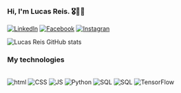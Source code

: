 
### Hi, I'm Lucas Reis. 🎖️✌🏾

[![Linkedln](https://img.shields.io/badge/LinkedIn-0077B5?style=for-the-badge&logo=linkedin&logoColor=white
)](https://www.linkedin.com/in/lucas-corr%C3%AAa-dos-reis-3a7a35233/)
[![Facebook](https://img.shields.io/badge/Facebook-1877F2?style=for-the-badge&logo=facebook&logoColor=white
)](https://www.linkedin.com/in/lucas-corr%C3%AAa-dos-reis-3a7a35233/)
[![Instagran](https://img.shields.io/badge/Instagram-E4405F?style=for-the-badge&logo=instagram&logoColor=white
)](https://www.linkedin.com/in/lucas-corr%C3%AAa-dos-reis-3a7a35233/)

![Lucas Reis GitHub stats](https://github-readme-stats.vercel.app/api?username=Lucas28reis&show_icons=true&theme=tokyonight)

### My technologies

<div style="display: inline_block"><br/>
    <img aling="center" alt="html" src="https://img.shields.io/badge/HTML-239120?style=for-the-badge&logo=html5&logoColor=white">
    <img aling="center" alt="CSS" src="https://img.shields.io/badge/CSS-239120?&style=for-the-badge&logo=css3&logoColor=white">
    <img aling="center" alt="JS" src="https://img.shields.io/badge/JavaScript-323330?style=for-the-badge&logo=javascript&logoColor=F7DF1E">
    <img aling="center" alt="Python" src="https://img.shields.io/badge/Python-14354C?style=for-the-badge&logo=python&logoColor=white">
    <img aling="center" alt="SQL" src="https://img.shields.io/badge/PostgreSQL-316192?style=for-the-badge&logo=postgresql&logoColor=white">
    <img aling="center" alt="SQL" src="https://img.shields.io/badge/Flask-000000?style=for-the-badge&logo=flask&logoColor=white">
    <img aling="center" alt="TensorFlow" src="https://img.shields.io/badge/TensorFlow-FF6F00?style=for-the-badge&logo=tensorflow&logoColor=white">
</div>
